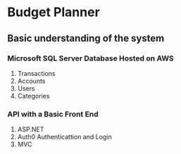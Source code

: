 # Budget Planner 

## Basic understanding of the system

### Microsoft SQL Server Database Hosted on AWS

1. Transactions
2. Accounts
3. Users
4. Categories

### API with a Basic Front End

1. ASP.NET 
2. Auth0 Authenticattion and Login
3. MVC